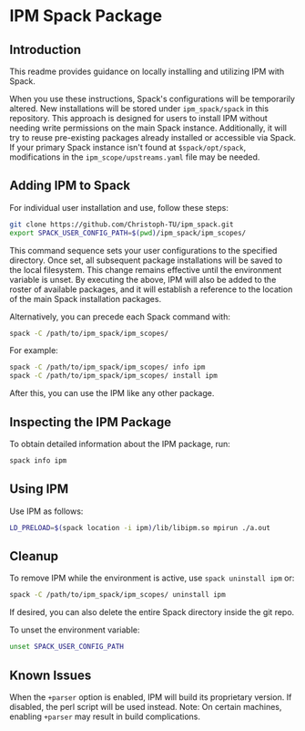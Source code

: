 # IPM Spack Package

## Introduction

This readme provides guidance on locally installing and utilizing IPM with Spack.

When you use these instructions, Spack's configurations will be temporarily altered. New installations will be stored under `ipm_spack/spack` in this repository. This approach is designed for users to install IPM without needing write permissions on the main Spack instance. Additionally, it will try to reuse pre-existing packages already installed or accessible via Spack. If your primary Spack instance isn't found at `$spack/opt/spack`, modifications in the `ipm_scope/upstreams.yaml` file may be needed.

## Adding IPM to Spack

For individual user installation and use, follow these steps:

```bash
git clone https://github.com/Christoph-TU/ipm_spack.git
export SPACK_USER_CONFIG_PATH=$(pwd)/ipm_spack/ipm_scopes/
```

This command sequence sets your user configurations to the specified directory. Once set, all subsequent package installations will be saved to the local filesystem. This change remains effective until the environment variable is unset. By executing the above, IPM will also be added to the roster of available packages, and it will establish a reference to the location of the main Spack installation packages.

Alternatively, you can precede each Spack command with:

```bash
spack -C /path/to/ipm_spack/ipm_scopes/
```

For example:

```bash
spack -C /path/to/ipm_spack/ipm_scopes/ info ipm
spack -C /path/to/ipm_spack/ipm_scopes/ install ipm
```

After this, you can use the IPM like any other package.

## Inspecting the IPM Package

To obtain detailed information about the IPM package, run:

```bash
spack info ipm
```

## Using IPM

Use IPM as follows:

```bash
LD_PRELOAD=$(spack location -i ipm)/lib/libipm.so mpirun ./a.out
```

## Cleanup

To remove IPM while the environment is active, use `spack uninstall ipm` or:

```bash
spack -C /path/to/ipm_spack/ipm_scopes/ uninstall ipm
```

If desired, you can also delete the entire Spack directory inside the git repo.

To unset the environment variable:

```bash
unset SPACK_USER_CONFIG_PATH
```

## Known Issues

When the `+parser` option is enabled, IPM will build its proprietary version. If disabled, the perl script will be used instead. Note: On certain machines, enabling `+parser` may result in build complications.